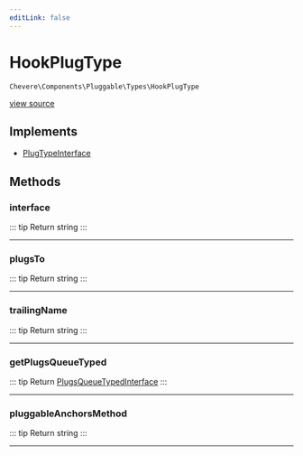 ```yaml
---
editLink: false
---
```


# HookPlugType

`Chevere\Components\Pluggable\Types\HookPlugType`

[view source](https://github.com/chevere/chevere/blob/master/src/Chevere/Components/Pluggable/Types/HookPlugType.php)

## Implements

- [PlugTypeInterface](../../../Interfaces/Pluggable/PlugTypeInterface.md)

## Methods

### interface

::: tip Return
string
:::

---

### plugsTo

::: tip Return
string
:::

---

### trailingName

::: tip Return
string
:::

---

### getPlugsQueueTyped

::: tip Return
[PlugsQueueTypedInterface](../../../Interfaces/Pluggable/PlugsQueueTypedInterface.md)
:::

---

### pluggableAnchorsMethod

::: tip Return
string
:::

---
